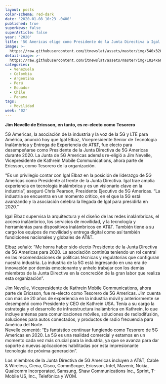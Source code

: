 ```yaml
---
layout: posts
color-schema: red-dark
date: '2020-01-08 10:23 -0400'
published: true
superNews: false
superArticle: false
year: '2020'
title: '5G Americas elige como Presidente de la Junta Directiva a Igal Elbaz de AT&T '
image: >-
  https://raw.githubusercontent.com/itnewslat/assets/master/img/540x320/igal-elbaz-p.jpg
detail-image: >-
  https://raw.githubusercontent.com/itnewslat/assets/master/img/1024x680/igal-elbaz-g.jpg
categories:
  - Venezuela
  - Colombia
  - Argentina
  - Perú
  - Ecuador
  - Chile
  - Panama
tags:
  - Movilidad
week: '02'
---
```

**Jim Nevelle de Ericsson, en tanto, es re-electo como Tesorero**

5G Americas, la asociación de la industria y la voz de la 5G y LTE para América, anunció hoy que Igal Elbaz, Vicepresidente Senior de Tecnología Inalámbrica y Entrega de Experiencia de AT&T, fue electo para desempeñarse como Presidente de la Junta Directiva de 5G Americas durante 2020. La Junta de 5G Americas además re-eligió a Jim Nevelle, Vicepresidente de Kathrein Mobile Communications, ahora parte de Ericsson, como Tesorero de la organización.

"Es un privilegio contar con Igal Elbaz en la posición de liderazgo de 5G Americas como Presidente al frente de la Junta Directiva. Igal trae amplia experiencia en tecnología inalámbrica y es un visionario clave en la industria”, aseguró Chris Pearson, Presidente Ejecutivo de 5G Americas. “La industria se encuentra en un momento crítico, en el que la 5G está avanzando y la asociación celebra la llegada de Igal para presidirla en 2020.”

Igal Elbaz supervisa la arquitectura y el diseño de las redes inalámbricas, el acceso inalámbrico, los servicios de movilidad, y la tecnología y herramientas para dispositivos inalámbricos en AT&T. También tiene a su cargo los equipos de movilidad y entrega digital como así también fundiciones nacionales y globales de AT&T. 

Elbaz señaló: “Me honra haber sido electo Presidente de la Junta Directiva de 5G Americas para 2020. La asociación continúa teniendo un rol central en las recomendaciones de políticas técnicas y regulatorias que configuran nuestra industria. La industria de la 5G está ingresando en una era de innovación por demás emocionante y anhelo trabajar con los demás miembros de la Junta Directiva en la concreción de la gran labor que realiza esta organización”.

Jim Nevelle, Vicepresidente de Kathrein Mobile Communications, ahora parte de Ericsson, fue re-electo como Tesorero de 5G Americas. Jim cuenta con más de 20 años de experiencia en la industria móvil y anteriormente se desempeñó como Presidente y CEO de Kathrein USA. Tenía a su cargo la estrategia y el desarrollo de infraestructura inalámbrica en Kathrein, lo que incluye antenas para comunicaciones móviles, soluciones de radiodifusión, soluciones para autos conectados, y productos de radio frecuencia para América del Norte.  
Nevelle comentó: “Es fantástico continuar fungiendo como Tesorero de 5G Americas en 2020. La 5G es una realidad comercial y estamos en un momento cada vez más crucial para la industria, ya que se avanza para dar soporte a nuevas aplicaciones habilitadas por esta impresionante tecnología de próxima generación”.

Los miembros de la Junta Directiva de 5G Americas incluyen a AT&T, Cable & Wireless, Ciena, Cisco, CommScope, Ericsson, Intel, Mavenir, Nokia, Qualcomm Incorporated, Samsung, Shaw Communications Inc., Sprint, T-Mobile US, Inc., Telefónica y WOM.